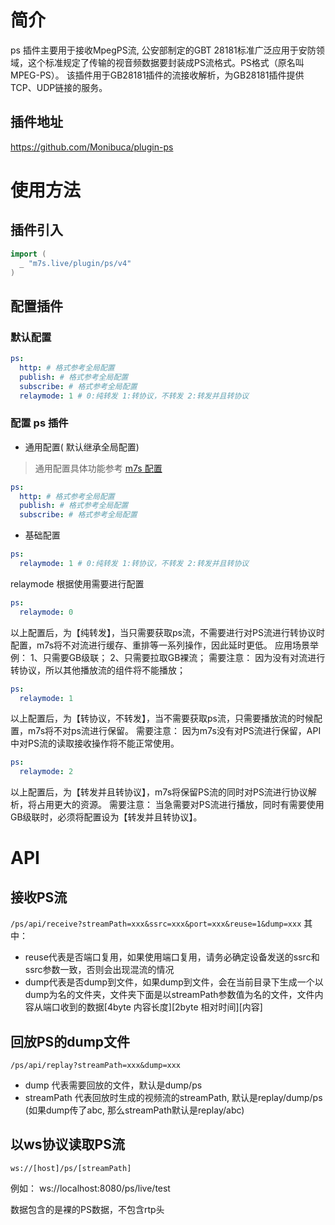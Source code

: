 # 简介
ps 插件主要用于接收MpegPS流, 公安部制定的GBT 28181标准广泛应用于安防领域，这个标准规定了传输的视音频数据要封装成PS流格式。PS格式（原名叫MPEG-PS）。
该插件用于GB28181插件的流接收解析，为GB28181插件提供TCP、UDP链接的服务。


## 插件地址

https://github.com/Monibuca/plugin-ps

# 使用方法

## 插件引入
```go
import (  
  _ "m7s.live/plugin/ps/v4" 
)
```
## 配置插件

### 默认配置

```yaml
ps:
  http: # 格式参考全局配置
  publish: # 格式参考全局配置
  subscribe: # 格式参考全局配置
  relaymode: 1 # 0:纯转发 1:转协议，不转发 2:转发并且转协议
```

### 配置 ps 插件
- 通用配置( 默认继承全局配置)

> 通用配置具体功能参考 [m7s 配置](https://monibuca.com/guide/config.html)
```yaml
ps:
  http: # 格式参考全局配置
  publish: # 格式参考全局配置
  subscribe: # 格式参考全局配置
```

- 基础配置
```yaml
ps:
  relaymode: 1 # 0:纯转发 1:转协议，不转发 2:转发并且转协议
```

relaymode 根据使用需要进行配置
```yaml
ps:
  relaymode: 0
```
以上配置后，为【纯转发】，当只需要获取ps流，不需要进行对PS流进行转协议时配置，m7s将不对流进行缓存、重排等一系列操作，因此延时更低。
应用场景举例：
  1、只需要GB级联；
  2、只需要拉取GB裸流；
需要注意：
  因为没有对流进行转协议，所以其他播放流的组件将不能播放；

```yaml
ps:
  relaymode: 1
```
以上配置后，为【转协议，不转发】，当不需要获取ps流，只需要播放流的时候配置，m7s将不对ps流进行保留。
需要注意：
  因为m7s没有对PS流进行保留，API中对PS流的读取接收操作将不能正常使用。


```yaml
ps:
  relaymode: 2
```
以上配置后，为【转发并且转协议】，m7s将保留PS流的同时对PS流进行协议解析，将占用更大的资源。
需要注意：
  当急需要对PS流进行播放，同时有需要使用GB级联时，必须将配置设为【转发并且转协议】。

# API

## 接收PS流
`/ps/api/receive?streamPath=xxx&ssrc=xxx&port=xxx&reuse=1&dump=xxx`
其中：
- reuse代表是否端口复用，如果使用端口复用，请务必确定设备发送的ssrc和ssrc参数一致，否则会出现混流的情况
- dump代表是否dump到文件，如果dump到文件，会在当前目录下生成一个以dump为名的文件夹，文件夹下面是以streamPath参数值为名的文件，文件内容从端口收到的数据[4byte 内容长度][2byte 相对时间][内容]
## 回放PS的dump文件

`/ps/api/replay?streamPath=xxx&dump=xxx`
- dump 代表需要回放的文件，默认是dump/ps
- streamPath 代表回放时生成的视频流的streamPath, 默认是replay/dump/ps (如果dump传了abc, 那么streamPath默认是replay/abc)

## 以ws协议读取PS流

`ws://[host]/ps/[streamPath]`

例如： ws://localhost:8080/ps/live/test

数据包含的是裸的PS数据，不包含rtp头